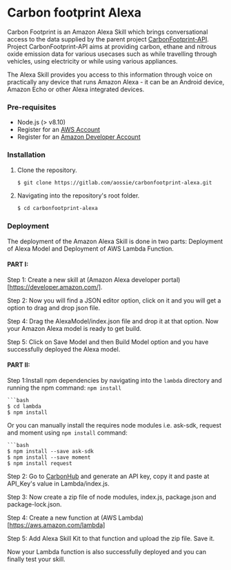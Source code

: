 # Carbon footprint Alexa

Carbon Footprint is an Amazon Alexa Skill which brings conversational access to the data supplied by the parent project [CarbonFootprint-API](https://gitlab.com/aossie/CarbonFootprint-API). Project CarbonFootprint-API aims at providing carbon, ethane and nitrous oxide emission data for various usecases such as while travelling through vehicles, using electricity or while using various appliances.

The Alexa Skill provides you access to this information through voice on practically any device that runs Amazon Alexa - it can be an Android device, Amazon Echo or other Alexa integrated devices.

### Pre-requisites

* Node.js (> v8.10)
* Register for an [AWS Account](https://aws.amazon.com/)
* Register for an [Amazon Developer Account](https://developer.amazon.com/)

### Installation
1. Clone the repository.

	```bash
	$ git clone https://gitlab.com/aossie/carbonfootprint-alexa.git
	```

2. Navigating into the repository's root folder.

	```bash
	$ cd carbonfootprint-alexa
	```

### Deployment

The deployment of the Amazon Alexa Skill is done in two parts: Deployment of Alexa Model and Deployment of AWS Lambda Function. 

#### PART I:
Step 1: Create a new skill at (Amazon Alexa developer portal)[https://developer.amazon.com/].

Step 2: Now you will find a JSON editor option, click on it and you will get a option to drag and drop json file.  

Step 4: Drag the AlexaModel/index.json file and drop it at that option. Now your Amazon Alexa model is ready to get build.

Step 5: Click on Save Model and then Build Model option and you have successfully deployed the Alexa model.

#### PART II:
Step 1:Install npm dependencies by navigating into the `lambda` directory and running the npm command: `npm install`

	```bash
	$ cd lambda
	$ npm install

 Or you can manually install the requires node modules i.e. ask-sdk, request and moment using `npm install` command:

	```bash
	$ npm install --save ask-sdk
	$ npm install --save moment
	$ npm install request

Step 2: Go to [CarbonHub](https://carbonhub.org) and generate an API key, copy it and paste at API_Key's value in Lambda/index.js.

Step 3: Now create a zip file of node modules, index.js, package.json and package-lock.json.

Step 4: Create a new function at (AWS Lambda)[https://aws.amazon.com/lambda]

Step 5: Add Alexa Skill Kit to that function and upload the zip file. Save it.

Now your Lambda function is also successfully deployed and you can finally test your skill.
	